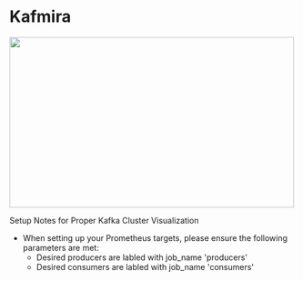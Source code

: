 # Kafmira

<img src="https://imgur.com/a/varTi4f" width="500" height="300"></p>
Setup Notes for Proper Kafka Cluster Visualization
  - When setting up your Prometheus targets, please ensure the following parameters are met:
    - Desired producers are labled with job_name 'producers'
    - Desired consumers are labled with job_name 'consumers'
